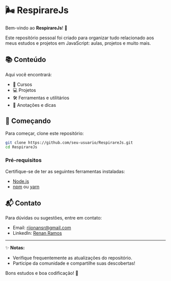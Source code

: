 # 🌬️ RespirareJs

Bem-vindo ao **RespirareJs**! 🎉

Este repositório pessoal foi criado para organizar tudo relacionado aos meus estudos e projetos em JavaScript: aulas, projetos e muito mais.

## 📚 Conteúdo

Aqui você encontrará:

- 📖 Cursos
- 💻 Projetos
- 🛠️ Ferramentas e utilitários
- 📝 Anotações e dicas

## 🚀 Começando

Para começar, clone este repositório:

```bash
git clone https://github.com/seu-usuario/RespirareJs.git
cd RespirareJs
```
### Pré-requisitos

Certifique-se de ter as seguintes ferramentas instaladas:

- [Node.js](https://nodejs.org/)
- [npm](https://www.npmjs.com/) ou [yarn](https://yarnpkg.com/)

## 📬 Contato

Para dúvidas ou sugestões, entre em contato:

- Email: [riionansr@gmail.com](mailto:riionansr@gmail.com)
- LinkedIn: [Renan Ramos](https://www.linkedin.com/in/ryotruuser/)

---

✨ **Notas:**
- Verifique frequentemente as atualizações do repositório.
- Participe da comunidade e compartilhe suas descobertas!

Bons estudos e boa codificação! 🚀
